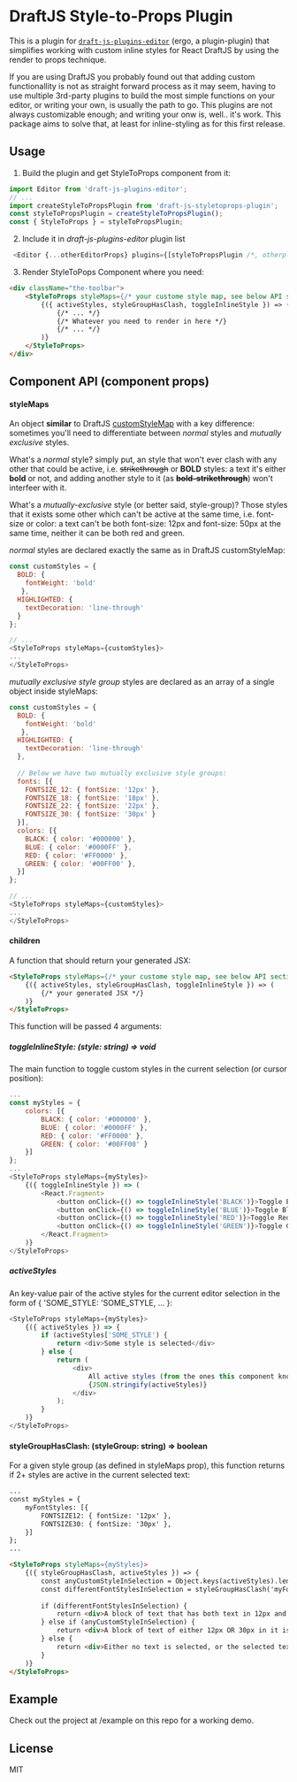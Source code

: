 
# DraftJS Style-to-Props Plugin

This is a plugin for [`draft-js-plugins-editor`](https://github.com/draft-js-plugins/draft-js-plugins) (ergo, a plugin-plugin) that simplifies working with custom inline styles for React DraftJS by using the render to props technique.

If you are using DraftJS you probably found out that adding custom functionallity is not as straight forward process as it may seem, having to use multiple 3rd-party plugins to build the most simple functions on your editor, or writing your own, is usually the path to go. This plugins are not always customizable enough; and writing your onw is, well.. it's work. This package aims to solve that, at least for inline-styling as for this first release. 

## Usage

1. Build the plugin and get StyleToProps component from it:

```js
import Editor from 'draft-js-plugins-editor'; 
// ...
import createStyleToPropsPlugin from 'draft-js-styletoprops-plugin';
const styleToPropsPlugin = createStyleToPropsPlugin();
const { StyleToProps } = styleToPropsPlugin;
 ```

2. Include it in *draft-js-plugins-editor* plugin list

```js
 <Editor {...otherEditorProps} plugins={[styleToPropsPlugin /*, otherplugins? */]} />
```

3. Render StyleToPops Component where you need:

```HTML
<div className="the-toolbar">
	<StyleToProps styleMaps={/* your custome style map, see below API section */}>
    	{({ activeStyles, styleGroupHasClash, toggleInlineStyle }) => (
        	{/* ... */}
        	{/* Whatever you need to render in here */}
            {/* ... */}
        )}
    </StyleToProps>
</div>
```

## Component API (component props)

#### styleMaps

An object **similar** to DraftJS [customStyleMap](https://draftjs.org/docs/api-reference-editor#customstylemap) with a key difference: sometimes you'll need to differentiate between _normal_ styles and _mutually exclusive_ styles. 

What's a _normal_ style? simply put, an style that won't ever clash with any other that could be active, i.e. ~~strikethrough~~ or **BOLD** styles: a text it's either **bold** or not, and adding another style to it (as **~~bold-strikethrough~~**) won't interfeer with it. 

What's a _mutually-exclusive_ style (or better said, style-group)? Those styles that it exists some other which can't be active at the same time, i.e. font-size or color: a text can't be both font-size: 12px and font-size: 50px at the same time, neither it can be both red and green.

_normal_ styles are declared exactly the same as in DraftJS customStyleMap:

```js
const customStyles = {
  BOLD: {
  	fontWeight: 'bold'
   },
  HIGHLIGHTED: {
  	textDecoration: 'line-through'
  }
};

// ...
<StyleToProps styleMaps={customStyles}>
...
</StyleToProps>
```

_mutually exclusive style group_ styles are declared as an array of a single object inside styleMaps:

```js
const customStyles = {
  BOLD: {
  	fontWeight: 'bold'
   },
  HIGHLIGHTED: {
  	textDecoration: 'line-through'
  },
  
  // Below we have two mutually exclusive style groups:
  fonts: [{
  	FONTSIZE_12: { fontSize: '12px' },
	FONTSIZE_18: { fontSize: '18px' },
	FONTSIZE_22: { fontSize: '22px' },
  	FONTSIZE_30: { fontSize: '30px' }
  }],
  colors: [{
  	BLACK: { color: '#000000' },
    BLUE: { color: '#0000FF' },
    RED: { color: '#FF0000' },
    GREEN: { color: '#00FF00' },
  }]
};

// ...
<StyleToProps styleMaps={customStyles}>
...
</StyleToProps>
```

#### children

A function that should return your generated JSX:

```HTML
<StyleToProps styleMaps={/* your custome style map, see below API section */}>
	{({ activeStyles, styleGroupHasClash, toggleInlineStyle }) => (
    	{/* your generated JSX */}
    )}
</StyleToProps>
```

This function will be passed 4 arguments:

##### toggleInlineStyle: (style: string) => void

The main function to toggle custom styles in the current selection (or cursor position):

```js
...
const myStyles = {
    colors: [{
      	BLACK: { color: '#000000' },
        BLUE: { color: '#0000FF' },
        RED: { color: '#FF0000' },
        GREEN: { color: '#00FF00' }
    }]
};
...
<StyleToProps styleMaps={myStyles}>
	{({ toggleInlineStyle }) => (
	    <React.Fragment>
	        <button onClick={() => toggleInlineStyle('BLACK')}>Toggle Black</button>
	        <button onClick={() => toggleInlineStyle('BLUE')}>Toggle Blue</button>
	        <button onClick={() => toggleInlineStyle('RED')}>Toggle Red</button>
	        <button onClick={() => toggleInlineStyle('GREEN')}>Toggle Green</button>
	    </React.Fragment>
    )}
</StyleToProps>
```

##### activeStyles

An key-value pair of the active styles for the current editor selection in the form of { 'SOME_STYLE: 'SOME_STYLE, ... }:

```js
<StyleToProps styleMaps={myStyles}>
	{({ activeStyles }) => {
    	if (activeStyles['SOME_STYLE') {
	        return <div>Some style is selected</div>
        } else {
        	return (
            	<div>
                	All active styles (from the ones this component knows about from styleMaps prop): <br/>
                    {JSON.stringify(activeStyles)}
                </div>
            );
        }
    )}
</StyleToProps>
```

#### styleGroupHasClash: (styleGroup: string) => boolean

For a given style group (as defined in styleMaps prop), this function returns if 2+ styles are active in the current selected text:

```HTML
...
const myStyles = {
    myFontStyles: [{
        FONTSIZE12: { fontSize: '12px' },
        FONTSIZE30: { fontSize: '30px' },
    }]
};
...

<StyleToProps styleMaps={myStyles}>
	{({ styleGroupHasClash, activeStyles }) => {
	    const anyCustomStyleInSelection = Object.keys(activeStyles).length > 0;
	    const differentFontStylesInSelection = styleGroupHasClash('myFontStyles');
	    
    	if (differentFontStylesInSelection) {
	        return <div>A block of text that has both text in 12px and 30px in it is selected</div>
        } else if (anyCustomStyleInSelection) {
        	return <div>A block of text of either 12px OR 30px in it is selected</div>
        } else {
            return <div>Either no text is selected, or the selected text has no custom styling</div>
        }
    )}
</StyleToProps>
```

## Example
Check out the project at /example on this repo for a working demo.

## License
MIT